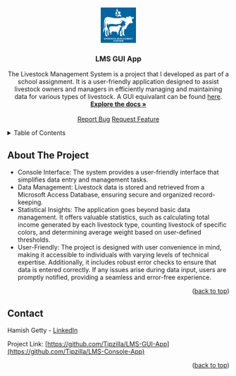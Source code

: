 <a name="readme-top"></a>

<!-- PROJECT LOGO -->
<br />
<div align="center">
  <a href="https://github.com/Tipzilla/LMS-Console-App">
    <img src="images/logo.png" alt="Logo" width="80" height="80">
  </a>

<h3 align="center">LMS GUI App</h3>

  <p align="center">
    The Livestock Management System is a project that I developed as part of a school 
    assignment. It is a user-friendly application designed to assist livestock owners and 
    managers in efficiently managing and maintaining data for various types of livestock. A GUI equivalant can be found <a href="https://github.com/Tipzilla/LMS-GUI-App">here</a>.
    <br />
    <a href="https://github.com/Tipzilla/LMS-Console-App"><strong>Explore the docs »</strong></a>
    <br />
    <br />
    <a href="https://github.com/Tipzilla/LMS-Console-App/issues">Report Bug</a>
    <a href="https://github.com/Tipzilla/LMS-Console-App/issues">Request Feature</a>
  </p>
</div>



<!-- TABLE OF CONTENTS -->
<details>
  <summary>Table of Contents</summary>
  <ol>
    <li><a href="#about-the-project">About The Project</a></li>
    <li><a href="#contact">Contact</a></li>
  </ol>
</details>



<!-- ABOUT THE PROJECT -->
## About The Project

<ul>
  <li>Console Interface: The system provides a user-friendly interface that simplifies data entry and management tasks.</li>
  <li>Data Management: Livestock data is stored and retrieved from a Microsoft Access Database, ensuring secure and organized record-keeping.</li>
  <li>Statistical Insights: The application goes beyond basic data management. It offers valuable statistics, such as calculating total income 
      generated by each livestock type, counting livestock of specific colors, and determining average weight based on user-defined thresholds.</li>
  <li>User-Friendly: The project is designed with user convenience in mind, making it accessible to individuals with varying levels of technical expertise.
      Additionally, it includes robust error checks to ensure that data is entered correctly. If any issues arise during data input, users are promptly notified, providing a seamless and error-free experience.
  </li>
</ul>

<p align="right">(<a href="#readme-top">back to top</a>)</p>



<!-- CONTACT -->
## Contact

Hamish Getty - [LinkedIn](https://www.linkedin.com/in/hamish-getty-596894269/)

Project Link: [https://github.com/Tipzilla/LMS-GUI-App](https://github.com/Tipzilla/LMS-Console-App)

<p align="right">(<a href="#readme-top">back to top</a>)</p>
